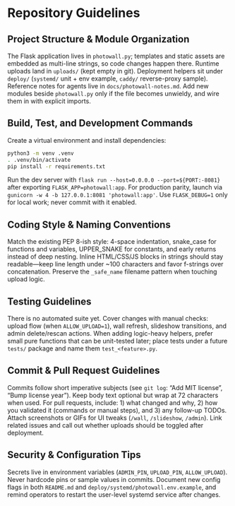 # Repository Guidelines

## Project Structure & Module Organization
The Flask application lives in `photowall.py`; templates and static assets are embedded as multi-line strings, so code changes happen there. Runtime uploads land in `uploads/` (kept empty in git). Deployment helpers sit under `deploy/` (`systemd/` unit + env example, `caddy/` reverse-proxy sample). Reference notes for agents live in `docs/photowall-notes.md`. Add new modules beside `photowall.py` only if the file becomes unwieldy, and wire them in with explicit imports.

## Build, Test, and Development Commands
Create a virtual environment and install dependencies:
```bash
python3 -m venv .venv
. .venv/bin/activate
pip install -r requirements.txt
```
Run the dev server with `flask run --host=0.0.0.0 --port=${PORT:-8081}` after exporting `FLASK_APP=photowall:app`. For production parity, launch via `gunicorn -w 4 -b 127.0.0.1:8081 'photowall:app'`. Use `FLASK_DEBUG=1` only for local work; never commit with it enabled.

## Coding Style & Naming Conventions
Match the existing PEP 8-ish style: 4-space indentation, snake_case for functions and variables, UPPER_SNAKE for constants, and early returns instead of deep nesting. Inline HTML/CSS/JS blocks in strings should stay readable—keep line length under ~100 characters and favor f-strings over concatenation. Preserve the `_safe_name` filename pattern when touching upload logic.

## Testing Guidelines
There is no automated suite yet. Cover changes with manual checks: upload flow (when `ALLOW_UPLOAD=1`), wall refresh, slideshow transitions, and admin delete/rescan actions. When adding logic-heavy helpers, prefer small pure functions that can be unit-tested later; place tests under a future `tests/` package and name them `test_<feature>.py`.

## Commit & Pull Request Guidelines
Commits follow short imperative subjects (see `git log`: “Add MIT license”, “Bump license year”). Keep body text optional but wrap at 72 characters when used. For pull requests, include: 1) what changed and why, 2) how you validated it (commands or manual steps), and 3) any follow-up TODOs. Attach screenshots or GIFs for UI tweaks (`/wall`, `/slideshow`, `/admin`). Link related issues and call out whether uploads should be toggled after deployment.

## Security & Configuration Tips
Secrets live in environment variables (`ADMIN_PIN`, `UPLOAD_PIN`, `ALLOW_UPLOAD`). Never hardcode pins or sample values in commits. Document new config flags in both `README.md` and `deploy/systemd/photowall.env.example`, and remind operators to restart the user-level systemd service after changes.
